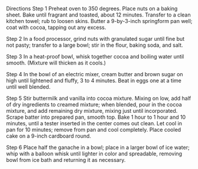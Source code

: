 Directions 
 Step 1
Preheat oven to 350 degrees. Place nuts on a baking sheet. Bake until fragrant and toasted, about 12 minutes. Transfer to a clean kitchen towel; rub to loosen skins. Butter a 9-by-3-inch springform pan well; coat with cocoa, tapping out any excess.

 Step 2
In a food processor, grind nuts with granulated sugar until fine but not pasty; transfer to a large bowl; stir in the flour, baking soda, and salt.

 Step 3
In a heat-proof bowl, whisk together cocoa and boiling water until smooth. (Mixture will thicken as it cools.)

 Step 4
In the bowl of an electric mixer, cream butter and brown sugar on high until lightened and fluffy, 3 to 4 minutes. Beat in eggs one at a time until well blended.

 Step 5
Stir buttermilk and vanilla into cocoa mixture. Mixing on low, add half of dry ingredients to creamed mixture; when blended, pour in the cocoa mixture, and add remaining dry mixture, mixing just until incorporated. Scrape batter into prepared pan, smooth top. Bake 1 hour to 1 hour and 10 minutes, until a tester inserted in the center comes out clean. Let cool in pan for 10 minutes; remove from pan and cool completely. Place cooled cake on a 9-inch cardboard round.

 Step 6
Place half the ganache in a bowl; place in a larger bowl of ice water; whip with a balloon whisk until lighter in color and spreadable, removing bowl from ice bath and returning it as necessary.

 